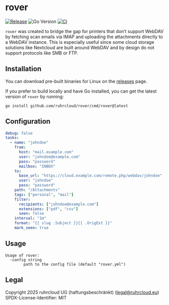 # rover

[![Release](https://img.shields.io/github/v/release/ruhrcloud/rover?include_prereleases)](https://github.com/ruhrcloud/rover/releases/latest)
![Go Version](https://img.shields.io/github/go-mod/go-version/ruhrcloud/rover/main?label=Go)
[![CI](https://github.com/ruhrcloud/rover/actions/workflows/ci.yml/badge.svg)](https://github.com/ruhrcloud/rover/actions/workflows/ci.yml)

`rover` was created to bridge the gap for printers that don’t support WebDAV by fetching scan emails via IMAP and uploading the attachments directly to a WebDAV instance.
This is especially useful since some cloud storage solutions like Nextcloud are built around WebDAV and by design do not support protocols like SMB or FTP.

## Installation
You can download pre-built binaries for Linux on the [releases](https://github.com/ruhrcloud/rover/releases) page.

If you prefer to build locally and have Go installed, you can get the latest version of `rover` by running:
```
go install github.com/ruhrcloud/rover/cmd/rover@latest
```

## Configuration
```yaml
debug: false
tasks:
  - name: "johndoe"
    from:
      host: "mail.example.com"
      user: "johndoe@example.com"
      pass: "password"
      mailbox: "INBOX"
    to:
      base_url: "https://cloud.example.com/remote.php/webdav/johndoe"
      user: "johndoe"
      pass: "password"
    path: "/Attachments"
    tags: ["personal", "mail"]
    filter:
      recipients: ["johndoe@example.com"]
      extensions: ["pdf", "csv"]
      seen: false
    interval: "1m"
    format: "{{ slug .Subject }}{{ .OrigExt }}"
    mark_seen: true
```

## Usage

```
Usage of rover:
  -config string
        path to the config file (default "rover.yml")
```

## Legal

Copyright 2025 ruhrcloud UG (haftungsbeschränkt) (<a href="mailto:legal&amp;#64;ruhrcloud.eu">legal&#64;ruhrcloud.eu</a>)<br>
SPDX-License-Identifier: MIT
